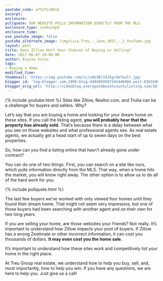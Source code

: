 ```yaml
---
youtube_code: afYzTzcNUlE
excerpt:
enclosure:
pullquote: OUR WEBSITE PULLS INFORMATION DIRECTLY FROM THE MLS.
enclosure_type: video/mp4
enclosure_time:
use_youtube_image: false
youtube_alternate_image: /img/Lisa_Treu_-_June_2017_-_1_YouTube.jpg
layout: post
title: Does Zillow Hurt Your Chances of Buying or Selling?
date: 2017-06-07 19:06:00
author: Alyssa Sisco
tags:
- Buying a Home
modified_time:
thumbnail: 'https://img.youtube.com/vi/sAG3BlI4Jkg/default.jpg'
blogger_id: 'tag:blogger.com,1999:blog-4494959587145446966.post-6363106468135875930'
blogger_orig_url: 'http://videoblog.everypalmbeachcountylisting.com/2017/06/the-truth-about-websites-like-zillow.html'
---
```

{% include youtube.html %}
Sites like Zillow, Realtor.com, and Trulia can be a challenge for buyers and sellers. Why?

Let’s say that you are buying a home and looking for your dream home on these sites. If you call the listing agent, **you will probably hear that the property has already sold.** That’s because there is a delay between what you see on those websites and what professional agents see. As real estate agents, we actually get a head start of up to seven days on the best properties.

So, how can you find a listing online that hasn’t already gone under contract?

You can do one of two things. First, you can search on a site like ours, which pulls information directly from the MLS. That way, when a home hits the market, you will know right away. The other option is to allow us to do all of the hard work for you.

{% include pullquote.html %}

The last few buyers we’ve worked with only viewed four homes until they found their dream home. That might not seem very impressive, but one of those buyers had been searching with another agent and on their own for two long years.

If you are selling your home, are those websites your friends? Not really. It’s important to understand how Zillow impacts your pool of buyers. If Zillow has a wrong Zestimate or other incorrect information, it can cost you thousands of dollars. **It may even cost you the home sale.**

It’s important to understand how these sites work and competitively list your home in the right place.

At Treu Group real estate, we understand how to help you buy, sell, and, most importantly, how to help you win. If you have any questions, we are here to help you. Just give us a call!
